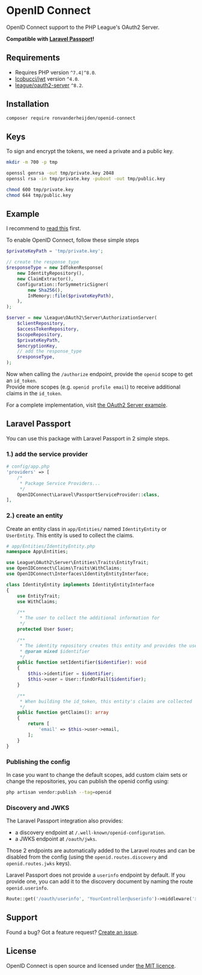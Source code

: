 # OpenID Connect

OpenID Connect support to the PHP League's OAuth2 Server.

**Compatible with [Laravel Passport](https://laravel.com/docs/8.x/passport)!**

## Requirements

* Requires PHP version `^7.4|^8.0`.
* [lcobucci/jwt](https://github.com/lcobucci/jwt) version `^4.0`.
* [league/oauth2-server](https://github.com/thephpleague/oauth2-server) `^8.2`.

## Installation
```sh
composer require ronvanderheijden/openid-connect
```

## Keys

To sign and encrypt the tokens, we need a private and a public key.
```sh
mkdir -m 700 -p tmp

openssl genrsa -out tmp/private.key 2048
openssl rsa -in tmp/private.key -pubout -out tmp/public.key

chmod 600 tmp/private.key
chmod 644 tmp/public.key
```

## Example
I recommend to [read this](https://oauth2.thephpleague.com/authorization-server/auth-code-grant/) first.

To enable OpenID Connect, follow these simple steps

```php
$privateKeyPath = 'tmp/private.key';

// create the response_type
$responseType = new IdTokenResponse(
    new IdentityRepository(),
    new ClaimExtractor(),
    Configuration::forSymmetricSigner(
        new Sha256(),
        InMemory::file($privateKeyPath),
    ),
);

$server = new \League\OAuth2\Server\AuthorizationServer(
    $clientRepository,
    $accessTokenRepository,
    $scopeRepository,
    $privateKeyPath,
    $encryptionKey,
    // add the response_type
    $responseType,
);
```

Now when calling the `/authorize` endpoint, provide the `openid` scope to get an `id_token`.  
Provide more scopes (e.g. `openid profile email`) to receive additional claims in the `id_token`.

For a complete implementation, visit [the OAuth2 Server example](https://github.com/ronvanderheijden/openid-connect/tree/main/example).

## Laravel Passport

You can use this package with Laravel Passport in 2 simple steps.

### 1.) add the service provider
```php
# config/app.php
'providers' => [
    /*
     * Package Service Providers...
     */
    OpenIDConnect\Laravel\PassportServiceProvider::class,
],
```

### 2.) create an entity
Create an entity class in `app/Entities/` named `IdentityEntity` or `UserEntity`. This entity is used to collect the claims.
```php
# app/Entities/IdentityEntity.php
namespace App\Entities;

use League\OAuth2\Server\Entities\Traits\EntityTrait;
use OpenIDConnect\Claims\Traits\WithClaims;
use OpenIDConnect\Interfaces\IdentityEntityInterface;

class IdentityEntity implements IdentityEntityInterface
{
    use EntityTrait;
    use WithClaims;

    /**
     * The user to collect the additional information for
     */
    protected User $user;

    /**
     * The identity repository creates this entity and provides the user id
     * @param mixed $identifier
     */
    public function setIdentifier($identifier): void
    {
        $this->identifier = $identifier;
        $this->user = User::findOrFail($identifier);
    }

    /**
     * When building the id_token, this entity's claims are collected
     */
    public function getClaims(): array
    {
        return [
            'email' => $this->user->email,
        ];
    }
}
```

### Publishing the config
In case you want to change the default scopes, add custom claim sets or change the repositories, you can publish the openid config using:
```sh
php artisan vendor:publish --tag=openid
```

### Discovery and JWKS

The Laravel Passport integration also provides:

- a discovery endpoint at `/.well-known/openid-configuration`.
- a JWKS endpoint at `/oauth/jwks`.

Those 2 endpoints are automatically added to the Laravel routes and can be disabled from the config (using
the `openid.routes.discovery` and `openid.routes.jwks` keys).

Laravel Passport does not provide a `userinfo` endpoint by default. If you provide one, you can add it to the 
discovery document by naming the route `openid.userinfo`.

```php
Route::get('/oauth/userinfo', 'YourController@userinfo')->middleware('xxx')->name('openid.userinfo');
```


## Support
Found a bug? Got a feature request?  [Create an issue](https://github.com/ronvanderheijden/openid-connect/issues).

## License
OpenID Connect is open source and licensed under [the MIT licence](https://github.com/ronvanderheijden/openid-connect/blob/master/LICENSE.txt).
